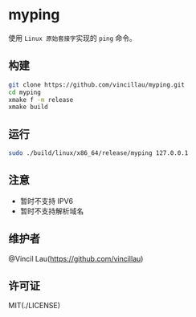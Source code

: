 # myping

使用 `Linux 原始套接字`实现的 `ping` 命令。

## 构建

```bash
git clone https://github.com/vincillau/myping.git
cd myping
xmake f -m release
xmake build
```

## 运行

```bash
sudo ./build/linux/x86_64/release/myping 127.0.0.1
```

## 注意

- 暂时不支持 IPV6
- 暂时不支持解析域名

## 维护者

@Vincil Lau(https://github.com/vincillau)

## 许可证

MIT(./LICENSE)
